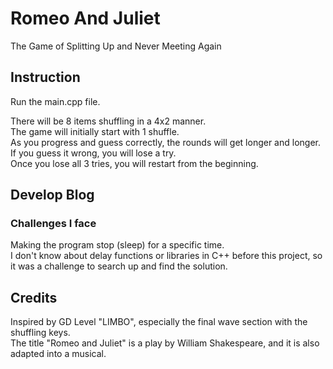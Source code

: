 # Romeo And Juliet
The Game of Splitting Up and Never Meeting Again

## Instruction
Run the main.cpp file.

There will be 8 items shuffling in a 4x2 manner.
<br>
The game will initially start with 1 shuffle.
<br>
As you progress and guess correctly, the rounds will get longer and longer.
<br>
If you guess it wrong, you will lose a try.
<br>
Once you lose all 3 tries, you will restart from the beginning.

## Develop Blog
### Challenges I face
Making the program stop (sleep) for a specific time.
<br>
I don't know about delay functions or libraries in C++ before this project, so it was a challenge to search up and find the solution.

## Credits
Inspired by GD Level "LIMBO", especially the final wave section with the shuffling keys.
<br>
The title "Romeo and Juliet" is a play by William Shakespeare, and it is also adapted into a musical.
